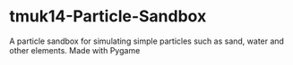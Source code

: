 # tmuk14-Particle-Sandbox
A particle sandbox for simulating simple particles such as sand, water and other elements. Made with Pygame
